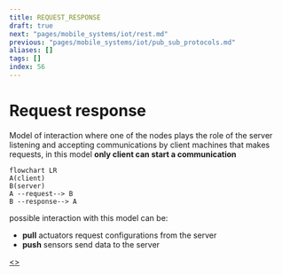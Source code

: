 ```yaml
---
title: REQUEST_RESPONSE
draft: true
next: "pages/mobile_systems/iot/rest.md"
previous: "pages/mobile_systems/iot/pub_sub_protocols.md"
aliases: []
tags: []
index: 56
---
```


# Request response

Model of interaction where one of the nodes plays the role of the server listening and accepting communications by client machines that makes requests, in this model **only client can start a communication**

```mermaid
flowchart LR
A(client)
B(server)
A --request--> B
B --response--> A
```

possible interaction with this model can be:

- **pull** actuators request configurations from the server
- **push** sensors send data to the server

[<](pages/mobile_systems/iot/pub_sub_protocols.md)[>](pages/mobile_systems/iot/rest.md)
